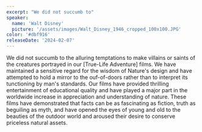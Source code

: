```yaml
---
excerpt: "We did not succumb to"
speaker:
  name: 'Walt Disney'
  picture: '/assets/images/Walt_Disney_1946_cropped_100x100.JPG'
color: '#dbf916'
releaseDate: '2024-02-07'
---
```

We did not succumb to the alluring temptations to make villains or saints of the creatures portrayed in our [True-Life Adventure] films. We have maintained a sensitive regard for the wisdom of Nature's design and have attempted to hold a mirror to the ouf-of-doors rather than to interpret its tunctioning by man's standards. Our films have provided thrilling entertainment of educational quality and have played a major part in the worldwide increase in appreciation and understanding of nature. These films have demonstrated that facts can be as fascinating as fiction, truth as beguiling as myth, and have opened the eyes of young and old to the beauties of the outdoor world and aroused their desire to conserve priceless natural assets.